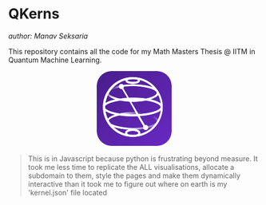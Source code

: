 # QKerns
*author: Manav Seksaria*

This repository contains all the code for my Math Masters Thesis @ IITM in Quantum Machine Learning.

<div align="center">
  <img height="150px" width="150px" src="./static/qiskit.svg">
</div>

> This is in Javascript because python is frustrating beyond measure. It took me less time to replicate the ALL visualisations, allocate a subdomain to them, style the pages and make them dynamically interactive than it took me to figure out where on earth is my 'kernel.json' file located
